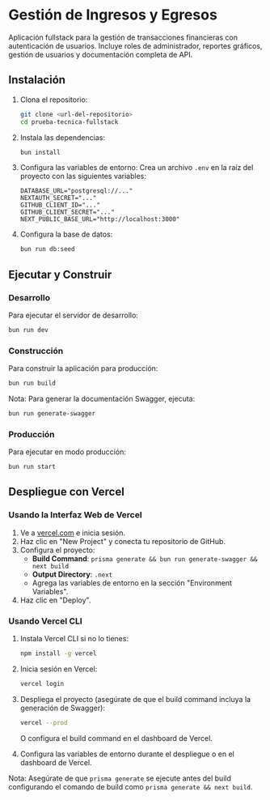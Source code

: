 # Gestión de Ingresos y Egresos

Aplicación fullstack para la gestión de transacciones financieras con autenticación de usuarios.
Incluye roles de administrador, reportes gráficos, gestión de usuarios y documentación completa de API.

## Instalación

1. Clona el repositorio:

   ```bash
   git clone <url-del-repositorio>
   cd prueba-tecnica-fullstack
   ```

2. Instala las dependencias:

   ```bash
   bun install
   ```

3. Configura las variables de entorno:
   Crea un archivo `.env` en la raíz del proyecto con las siguientes variables:

   ```
   DATABASE_URL="postgresql://..."
   NEXTAUTH_SECRET="..."
   GITHUB_CLIENT_ID="..."
   GITHUB_CLIENT_SECRET="..."
   NEXT_PUBLIC_BASE_URL="http://localhost:3000"
   ```

4. Configura la base de datos:
   ```bash
   bun run db:seed
   ```

## Ejecutar y Construir

### Desarrollo

Para ejecutar el servidor de desarrollo:

```bash
bun run dev
```

### Construcción

Para construir la aplicación para producción:

```bash
bun run build
```

Nota: Para generar la documentación Swagger, ejecuta:

```bash
bun run generate-swagger
```

### Producción

Para ejecutar en modo producción:

```bash
bun run start
```

## Despliegue con Vercel

### Usando la Interfaz Web de Vercel

1. Ve a [vercel.com](https://vercel.com) e inicia sesión.
2. Haz clic en "New Project" y conecta tu repositorio de GitHub.
3. Configura el proyecto:
   - **Build Command**: `prisma generate && bun run generate-swagger && next build`
   - **Output Directory**: `.next`
   - Agrega las variables de entorno en la sección "Environment Variables".
4. Haz clic en "Deploy".

### Usando Vercel CLI

1. Instala Vercel CLI si no lo tienes:

   ```bash
   npm install -g vercel
   ```

2. Inicia sesión en Vercel:

   ```bash
   vercel login
   ```

3. Despliega el proyecto (asegúrate de que el build command incluya la generación de Swagger):

   ```bash
   vercel --prod
   ```

   O configura el build command en el dashboard de Vercel.

4. Configura las variables de entorno durante el despliegue o en el dashboard de Vercel.

Nota: Asegúrate de que `prisma generate` se ejecute antes del build configurando el comando de build como `prisma generate && next build`.
